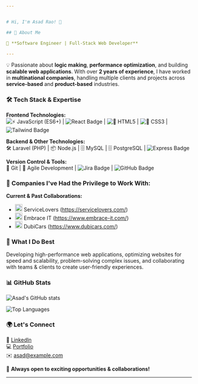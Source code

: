 ```yaml
---


# Hi, I'm Asad Rao! 👋

## 🚀 About Me

🚀 **Software Engineer | Full-Stack Web Developer**

---
```


💡 Passionate about **logic making**, **performance optimization**, and building **scalable web applications**. With over **2 years of experience**, I have worked in **multinational companies**, handling multiple clients and projects across **service-based** and **product-based** industries.

### 🛠️ Tech Stack & Expertise

**Frontend Technologies:**  
![⚡ JavaScript (ES6+)](https://img.shields.io/badge/Javascript-61DAFB?style=flat&logo=javascript&logoColor=blue) | ![React Badge](https://img.shields.io/badge/React.js-61DAFB?style=flat&logo=react&logoColor=black) | ![🎨 HTML5](https://img.shields.io/badge/HTML5-61DAFB?style=flat&logo=html&logoColor=orange%color=white) | ![🎨 CSS3](https://img.shields.io/badge/Css3-61DAFB?style=flat&logo=css3&logoColor=blue) | ![Tailwind Badge](https://img.shields.io/badge/Tailwind%20CSS-06B6D4?style=flat&logo=tailwindcss&logoColor=white)

**Backend & Other Technologies:**  
🛠️ Laravel (PHP) | 📦 Node.js | 🗄️ MySQL | 🗄️ PostgreSQL | ![Express Badge](https://img.shields.io/badge/Express.js-000000?style=flat&logo=express&logoColor=white)

**Version Control & Tools:**  
🔧 Git | 📌 Agile Development | ![Jira Badge](https://img.shields.io/badge/Jira-0052CC?style=flat&logo=jira&logoColor=white) | ![GitHub Badge](https://img.shields.io/badge/GitHub-181717?style=flat&logo=github&logoColor=white)

### 🏢 Companies I've Had the Privilege to Work With:

**Current & Past Collaborations:**  
- <img src="https://space.bouncewatch.com/images/461714/Servicelovers-logo.jpg" width="20" height="20" />  ServiceLovers (https://servicelovers.com/) 
- <img src="https://media.licdn.com/dms/image/v2/C4D0BAQE7xV5AXeVrqQ/company-logo_200_200/company-logo_200_200/0/1630487466477/embrace_it_software_development_management_consultancy_logo?e=2147483647&v=beta&t=UgYvNmeQ6SUrksD8tKQjJO7I-foRip0NWHGSD_fdnkQ" width="20" height="20" />  Embrace IT (https://www.embrace-it.com/)  
- <img src="https://i.pinimg.com/736x/c6/d3/b5/c6d3b5883822282aed51a49403f2d600.jpg" width="20" height="20" />  DubiCars (https://www.dubicars.com/)

### 📌 What I Do Best
Developing high-performance web applications, optimizing websites for speed and scalability, problem-solving complex issues, and collaborating with teams & clients to create user-friendly experiences.

### 📊 GitHub Stats
![Asad's GitHub stats](https://github-readme-stats.vercel.app/api?username=your-github-username&show_icons=true&count_private=true&theme=radical&hide=prs&include_all_commits=true)

![Top Languages](https://github-readme-stats.vercel.app/api/top-langs/?username=asadrao98&layout=compact&theme=radical&hide=prs&include_all_commits=true)

### 🌍 Let's Connect  
🔗 [LinkedIn](https://linkedin.com/in/your-profile)  
💻 [Portfolio](https://yourportfolio.com)  
✉️ asad@example.com

🚀 **Always open to exciting opportunities & collaborations!**

---

